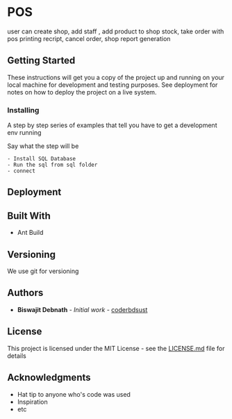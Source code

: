 # POS

user can create shop, add staff , add product to shop stock, take order with pos printing recript, cancel order, shop report generation

## Getting Started

These instructions will get you a copy of the project up and running on your local machine for development and testing purposes. See deployment for notes on how to deploy the project on a live system.

### Installing

A step by step series of examples that tell you have to get a development env running

Say what the step will be

```
- Install SQL Database
- Run the sql from sql folder
- connect
```

## Deployment

## Built With
* Ant Build


## Versioning

We use git for versioning

## Authors

* **Biswajit Debnath** - *Initial work* - [coderbdsust](https://github.com/coderbdsust/pos)

## License

This project is licensed under the MIT License - see the [LICENSE.md](LICENSE.md) file for details

## Acknowledgments

* Hat tip to anyone who's code was used
* Inspiration
* etc
